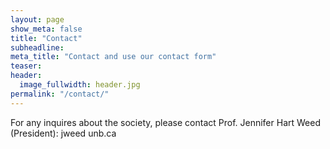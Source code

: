 ```yaml
---
layout: page
show_meta: false
title: "Contact"
subheadline:
meta_title: "Contact and use our contact form"
teaser: 
header:
  image_fullwidth: header.jpg
permalink: "/contact/"
---
```

For any inquires about the society, please contact Prof. Jennifer Hart Weed (President): jweed <at> unb.ca